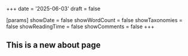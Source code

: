 +++
date = '2025-06-03'
draft = false

[params]
    showDate = false
    showWordCount = false
    showTaxonomies = false
    showReadingTime = false
    showComments = false
+++

## This is a new about page
